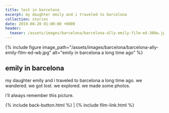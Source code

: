 ```yaml
---
title: lost in barcelona
excerpt: my daughter emily and i traveled to barcelona
collection: stories
date: 2019-08-20 01:00:00 +0800
header:
  teaser: /assets/images/barcelona/barcelona-ally-emily-film-ed-300w.jpg
---
```


{% include figure image_path="/assets/images/barcelona/barcelona-ally-emily-film-ed-wb.jpg" alt="emily in barcelona a long time ago" %}

## emily in barcelona

my daughter emily and i traveled to barcelona a long time ago. we wandered. we got lost. we explored. we made some photos.

i'll always remember this picture.

{% include back-button.html %} | {% include film-link.html %}